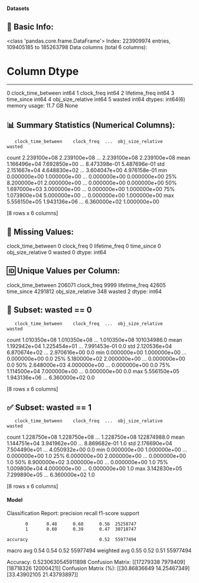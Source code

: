 #### Datasets

🧾 Basic Info:
------------------------------------------------------------
<class 'pandas.core.frame.DataFrame'>
Index: 223909974 entries, 109405185 to 185263798
Data columns (total 6 columns):
 #   Column              Dtype
---  ------              -----
 0   clock_time_between  int64
 1   clock_freq          int64
 2   lifetime_freq       int64
 3   time_since          int64
 4   obj_size_relative   int64
 5   wasted              int64
dtypes: int64(6)
memory usage: 11.7 GB
None

📊 Summary Statistics (Numerical Columns):
------------------------------------------------------------
       clock_time_between    clock_freq  ...  obj_size_relative        wasted
count        2.239100e+08  2.239100e+08  ...       2.239100e+08  2.239100e+08
mean         1.166496e+04  7.692850e+00  ...       8.473398e-01  5.487696e-01
std          2.151667e+04  4.648830e+02  ...       3.604047e+00  4.976158e-01
min          0.000000e+00  1.000000e+00  ...       0.000000e+00  0.000000e+00
25%          8.200000e+01  2.000000e+00  ...       0.000000e+00  0.000000e+00
50%          1.697000e+03  3.000000e+00  ...       0.000000e+00  1.000000e+00
75%          1.073900e+04  5.000000e+00  ...       0.000000e+00  1.000000e+00
max          5.556150e+05  1.943136e+06  ...       6.360000e+02  1.000000e+00

[8 rows x 6 columns]

📌 Missing Values:
------------------------------------------------------------
clock_time_between    0
clock_freq            0
lifetime_freq         0
time_since            0
obj_size_relative     0
wasted                0
dtype: int64

🆔 Unique Values per Column:
------------------------------------------------------------
clock_time_between     206071
clock_freq               9999
lifetime_freq           42605
time_since            4291812
obj_size_relative         348
wasted                      2
dtype: int64

🚫 Subset: wasted == 0
------------------------------------------------------------
       clock_time_between    clock_freq  ...  obj_size_relative       wasted
count        1.010350e+08  1.010350e+08  ...       1.010350e+08  101034986.0
mean         1.192942e+04  1.225454e+01  ...       7.991453e-01          0.0
std          2.120536e+04  6.870674e+02  ...       2.970616e+00          0.0
min          0.000000e+00  1.000000e+00  ...       0.000000e+00          0.0
25%          5.180000e+02  2.000000e+00  ...       0.000000e+00          0.0
50%          2.648000e+03  4.000000e+00  ...       0.000000e+00          0.0
75%          1.114500e+04  7.000000e+00  ...       0.000000e+00          0.0
max          5.556150e+05  1.943136e+06  ...       6.360000e+02          0.0

[8 rows x 6 columns]

✅ Subset: wasted == 1
------------------------------------------------------------
       clock_time_between    clock_freq  ...  obj_size_relative       wasted
count        1.228750e+08  1.228750e+08  ...       1.228750e+08  122874988.0
mean         1.144751e+04  3.941962e+00  ...       8.869682e-01          1.0
std          2.176690e+04  7.504490e+01  ...       4.050932e+00          0.0
min          0.000000e+00  1.000000e+00  ...       0.000000e+00          1.0
25%          6.000000e+00  2.000000e+00  ...       0.000000e+00          1.0
50%          8.900000e+02  3.000000e+00  ...       0.000000e+00          1.0
75%          1.009800e+04  4.000000e+00  ...       0.000000e+00          1.0
max          3.142830e+05  7.299890e+05  ...       6.360000e+02          1.0

[8 rows x 6 columns]
#### Model
Classification Report:
              precision    recall  f1-score   support

           0       0.48      0.68      0.56  25258747
           1       0.60      0.39      0.47  30718747

    accuracy                           0.52  55977494
   macro avg       0.54      0.54      0.52  55977494
weighted avg       0.55      0.52      0.51  55977494

Accuracy: 0.5230630545911898
Confusion Matrix:
[[17279338  7979409]
 [18718326 12000421]]
Confusion Matrix (%):
[[30.86836649 14.25467349]
 [33.43902105 21.43793897]]
